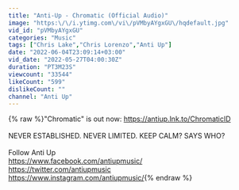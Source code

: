 ```yaml
---
title: "Anti-Up - Chromatic (Official Audio)"
image: "https:\/\/i.ytimg.com\/vi\/pVMbyAYgxGU\/hqdefault.jpg"
vid_id: "pVMbyAYgxGU"
categories: "Music"
tags: ["Chris Lake","Chris Lorenzo","Anti Up"]
date: "2022-06-04T23:09:14+03:00"
vid_date: "2022-05-27T04:00:30Z"
duration: "PT3M23S"
viewcount: "33544"
likeCount: "599"
dislikeCount: ""
channel: "Anti Up"
---
```

{% raw %}&quot;Chromatic&quot; is out now: <a rel="nofollow" target="blank" href="https://antiup.lnk.to/ChromaticID">https://antiup.lnk.to/ChromaticID</a><br /><br />NEVER ESTABLISHED. NEVER LIMITED. KEEP CALM? SAYS WHO?<br /><br />Follow Anti Up<br /><a rel="nofollow" target="blank" href="https://www.facebook.com/antiupmusic/">https://www.facebook.com/antiupmusic/</a><br /><a rel="nofollow" target="blank" href="https://twitter.com/antiupmusic">https://twitter.com/antiupmusic</a><br /><a rel="nofollow" target="blank" href="https://www.instagram.com/antiupmusic/">https://www.instagram.com/antiupmusic/</a>{% endraw %}
